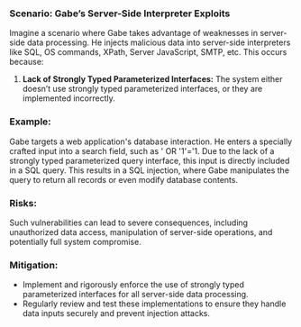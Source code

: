 ### Scenario: Gabe’s Server-Side Interpreter Exploits 
Imagine a scenario where Gabe takes advantage of weaknesses in server-side data processing. He injects malicious data into server-side interpreters like SQL, OS commands, XPath, Server JavaScript, SMTP, etc. This occurs because: 

1. **Lack of Strongly Typed Parameterized Interfaces:** The system either doesn’t use strongly typed parameterized interfaces, or they are implemented incorrectly. 

### Example: 

Gabe targets a web application's database interaction. He enters a specially crafted input into a search field, such as ' OR '1'='1. Due to the lack of a strongly typed parameterized query interface, this input is directly included in a SQL query. This results in a SQL injection, where Gabe manipulates the query to return all records or even modify database contents. 

### Risks: 

Such vulnerabilities can lead to severe consequences, including unauthorized data access, manipulation of server-side operations, and potentially full system compromise. 

### Mitigation: 

- Implement and rigorously enforce the use of strongly typed parameterized interfaces for all server-side data processing. 
- Regularly review and test these implementations to ensure they handle data inputs securely and prevent injection attacks. 